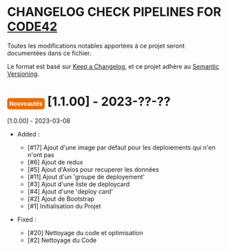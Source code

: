 # CHANGELOG CHECK PIPELINES FOR [CODE42](https://www.code42.fr/)

Toutes les modifications notables apportées à ce projet seront documentées dans ce fichier.

Le format est basé sur [Keep a Changelog](https://keepachangelog.com/en/1.0.0/),
et ce projet adhère au [Semantic Versioning](https://semver.org/spec/v2.0.0.html).

# <span style='color:white;background-color:#ed6b00;border-radius:5px;padding: 5px;font-size:small'>Nouveautés</span> [1.1.00] - 2023-??-??

[1.0.00] - 2023-03-08

- Added :
    - [#17] Ajout d'une image par défaut pour les deploiements qui n'en n'ont pas
    - [#6] Ajout de redux
    - [#5] Ajout d'Axios pour recuperer les données
    - [#11] Ajout d'un 'groupe de deployement'
    - [#3] Ajout d'une liste de deploycard
    - [#4] Ajout d'une 'deploy card'
    - [#2] Ajout de Bootstrap
    - [#1] Initialisation du Projet

- Fixed :
    - [#20] Nettoyage du code et optimisation
    - [#2] Nettoyage du Code